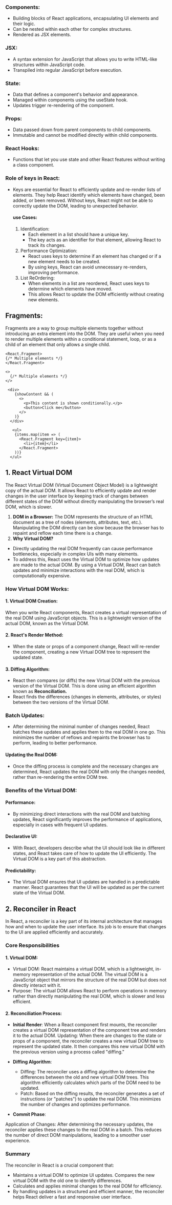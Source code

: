 ### Components:
- Building blocks of React applications, encapsulating UI elements and their logic.
- Can be nested within each other for complex structures.
- Rendered as JSX elements.
### JSX:
- A syntax extension for JavaScript that allows you to write HTML-like structures within JavaScript code.
- Transpiled into regular JavaScript before execution.
### State:
- Data that defines a component's behavior and appearance.
- Managed within components using the useState hook.
- Updates trigger re-rendering of the component.
### Props:
- Data passed down from parent components to child components.
- Immutable and cannot be modified directly within child components.
### React Hooks:
- Functions that let you use state and other React features without writing a class component.

### Role of keys in React:
- Keys are essential for React to efficiently update and re-render lists of elements. They help React identify which elements have changed, been added, or been removed. Without keys, React might not be able to correctly update the DOM, leading to unexpected behavior.

    #### use Cases:
    1. Identification:
        - Each element in a list should have a unique key.
        - The key acts as an identifier for that element, allowing React to track its changes.
    2. Performance Optimization:
        - React uses keys to determine if an element has changed or if a new element needs to be created.
        - By using keys, React can avoid unnecessary re-renders, improving performance.
    3. List ReOrdering:
        - When elements in a list are reordered, React uses keys to determine which elements have moved.
        - This allows React to update the DOM efficiently without creating new elements.
## Fragments:
Fragments are a way to group multiple elements together without introducing an extra element into the DOM. They are useful when you need to render multiple elements within a conditional statement, loop, or as a child of an element that only allows a single child.
```
<React.Fragment>
{/* Multiple elements */}
</React.Fragment>

<>
  {/* Multiple elements */}
</>

 <div>
    {showContent && (
      <>
        <p>This content is shown conditionally.</p>
        <button>Click me</button>
      </>
    )}
  </div>

   <ul>
    {items.map(item => (
      <React.Fragment key={item}>
        <li>{item}</li>
      </React.Fragment>
    ))}
  </ul>
```



## 1. React Virtual DOM
The React Virtual DOM (Virtual Document Object Model) is a lightweight copy of the actual DOM. It allows React to efficiently update and render changes in the user interface by keeping track of changes between different states of the DOM without directly manipulating the browser’s real DOM, which is slower.

1. **DOM in a Browser:** The DOM represents the structure of an HTML document as a tree of nodes (elements, attributes, text, etc.). Manipulating the DOM directly can be slow because the browser has to repaint and reflow each time there is a change.
2. **Why Virtual DOM?**

  - Directly updating the real DOM frequently can cause performance bottlenecks, especially in complex UIs with many elements.
  - To address this, React uses the Virtual DOM to optimize how updates are made to the actual DOM. By using a Virtual DOM, React can batch updates and minimize interactions with the real DOM, which is computationally expensive.

### How Virtual DOM Works:
#### 1. Virtual DOM Creation:

When you write React components, React creates a virtual representation of the real DOM using JavaScript objects. This is a lightweight version of the actual DOM, known as the Virtual DOM.
#### 2. React's Render Method:

- When the state or props of a component change, React will re-render the component, creating a new Virtual DOM tree to represent the updated state.
#### 3. Diffing Algorithm:

- React then compares (or diffs) the new Virtual DOM with the previous version of the Virtual DOM. This is done using an efficient algorithm known as **Reconciliation.**
- React finds the differences (changes in elements, attributes, or styles) between the two versions of the Virtual DOM.
### Batch Updates:

- After determining the minimal number of changes needed, React batches these updates and applies them to the real DOM in one go. This minimizes the number of reflows and repaints the browser has to perform, leading to better performance.
#### Updating the Real DOM:

- Once the diffing process is complete and the necessary changes are determined, React updates the real DOM with only the changes needed, rather than re-rendering the entire DOM tree.

### Benefits of the Virtual DOM:
#### Performance:

- By minimizing direct interactions with the real DOM and batching updates, React significantly improves the performance of applications, especially in cases with frequent UI updates.
#### Declarative UI:

- With React, developers describe what the UI should look like in different states, and React takes care of how to update the UI efficiently. The Virtual DOM is a key part of this abstraction.
#### Predictability:

- The Virtual DOM ensures that UI updates are handled in a predictable manner. React guarantees that the UI will be updated as per the current state of the Virtual DOM.

## 2. Reconciler in React
In React, a reconciler is a key part of its internal architecture that manages how and when to update the user interface. Its job is to ensure that changes to the UI are applied efficiently and accurately.

### **Core Responsibilities**
#### 1. Virtual DOM:

- Virtual DOM: React maintains a virtual DOM, which is a lightweight, in-memory representation of the actual DOM. The virtual DOM is a JavaScript object that mirrors the structure of the real DOM but does not directly interact with it.
- Purpose: The virtual DOM allows React to perform operations in memory rather than directly manipulating the real DOM, which is slower and less efficient.
#### 2. Reconciliation Process:

- **Initial Render**: When a React component first mounts, the reconciler creates a virtual DOM representation of the component tree and renders it to the actual DOM.
Updating: When there are changes to the state or props of a component, the reconciler creates a new virtual DOM tree to represent the updated state. It then compares this new virtual DOM with the previous version using a process called "diffing."
- **Diffing Algorithm**:

    - Diffing: The reconciler uses a diffing algorithm to determine the differences between the old and new virtual DOM trees. This algorithm efficiently calculates which parts of the DOM need to be updated.
    - Patch: Based on the diffing results, the reconciler generates a set of instructions (or "patches") to update the real DOM. This minimizes the number of changes and optimizes performance.
- **Commit Phase**:

Application of Changes: After determining the necessary updates, the reconciler applies these changes to the real DOM in a batch. This reduces the number of direct DOM manipulations, leading to a smoother user experience.

### Summary
The reconciler in React is a crucial component that:

- Maintains a virtual DOM to optimize UI updates.
Compares the new virtual DOM with the old one to identify differences.
- Calculates and applies minimal changes to the real DOM for efficiency.
- By handling updates in a structured and efficient manner, the reconciler helps React deliver a fast and responsive user interface.